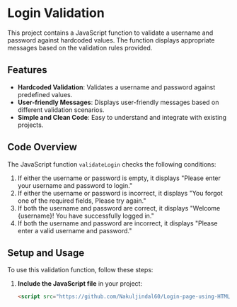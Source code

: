 # Login Validation

This project contains a JavaScript function to validate a username and password against hardcoded values. The function displays appropriate messages based on the validation rules provided.

## Features

- **Hardcoded Validation**: Validates a username and password against predefined values.
- **User-friendly Messages**: Displays user-friendly messages based on different validation scenarios.
- **Simple and Clean Code**: Easy to understand and integrate with existing projects.

## Code Overview

The JavaScript function `validateLogin` checks the following conditions:
1. If either the username or password is empty, it displays "Please enter your username and password to login."
2. If either the username or password is incorrect, it displays "You forgot one of the required fields, Please try again."
3. If both the username and password are correct, it displays "Welcome {username}! You have successfully logged in."
4. If both the username and password are incorrect, it displays "Please enter a valid username and password."

## Setup and Usage

To use this validation function, follow these steps:

1. **Include the JavaScript file** in your project:
   ```html
   <script src="https://github.com/Nakuljindal60/Login-page-using-HTML--CSS--JS/blob/master/index.js"></script>
